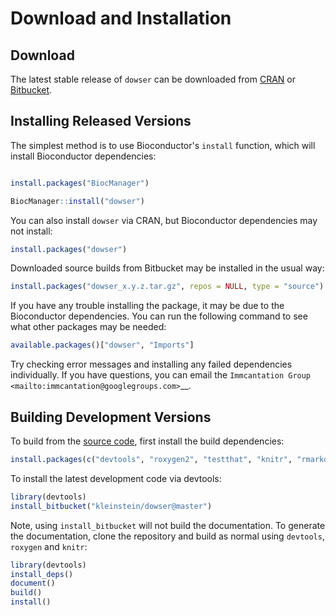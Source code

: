 # Download and Installation

Download
-------------------------------------------------------------------------------

The latest stable release of `dowser` can be downloaded from 
<a href="http://cran.rstudio.com/web/packages/dowser" target="_blank">CRAN</a>
or <a href="https://bitbucket.org/kleinstein/dowser/downloads" target="_blank">Bitbucket</a>.

Installing Released Versions
-------------------------------------------------------------------------------

The simplest method is to use Bioconductor's `install` function, which will install Bioconductor dependencies:

```R

install.packages("BiocManager")

BiocManager::install("dowser")

```

You can also install `dowser` via CRAN, but Bioconductor dependencies may not install:

```R
install.packages("dowser")
```

Downloaded source builds from Bitbucket may be installed in the usual way:

```R
install.packages("dowser_x.y.z.tar.gz", repos = NULL, type = "source")
```

If you have any trouble installing the package, it may be due to the Bioconductor 
dependencies. You can run the following command to see what other packages may be needed:

```R
available.packages()["dowser", "Imports"]
```

Try checking error messages and installing any failed dependencies individually. 
If you have questions, you can email the 
`Immcantation Group <mailto:immcantation@googlegroups.com>`__.

Building Development Versions
-------------------------------------------------------------------------------

To build from the [source code](http://bitbucket.org/kleinstein/dowser),
first install the build dependencies:

```R
install.packages(c("devtools", "roxygen2", "testthat", "knitr", "rmarkdown", "Rcpp"))
```

To install the latest development code via devtools:

```R
library(devtools)
install_bitbucket("kleinstein/dowser@master")
```

Note, using `install_bitbucket` will not build the documentation. To generate the 
documentation, clone the repository and build as normal using `devtools`, 
`roxygen` and `knitr`:

```R
library(devtools)
install_deps()
document()
build()
install()
```
